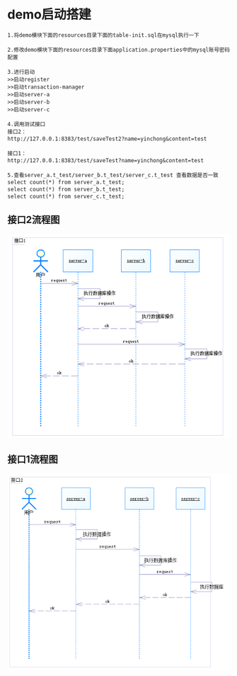 # demo启动搭建

```
1.将demo模块下面的resources目录下面的table-init.sql在mysql执行一下

2.修改demo模块下面的resources目录下面application.properties中的mysql账号密码配置

3.进行启动
>>启动register
>>启动transaction-manager
>>启动server-a
>>启动server-b
>>启动server-c

4.调用测试接口
接口2：
http://127.0.0.1:8383/test/saveTest2?name=yinchong&content=test

接口1：
http://127.0.0.1:8383/test/saveTest?name=yinchong&content=test

5.查看server_a.t_test/server_b.t_test/server_c.t_test 查看数据是否一致
select count(*) from server_a.t_test;
select count(*) from server_b.t_test;
select count(*) from server_c.t_test;

```

## 接口2流程图
![](https://github.com/yinbucheng/mypic/blob/master/%E6%8E%A5%E5%8F%A31%E6%B5%81%E7%A8%8B.png?raw=true)

## 接口1流程图
![](https://github.com/yinbucheng/mypic/blob/master/%E6%8E%A5%E5%8F%A32.png?raw=true)